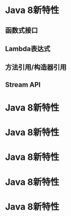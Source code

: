# Java 8新特性
## 函数式接口



## Lambda表达式 


## 方法引用/构造器引用


## Stream API



## 




# Java 8新特性





# Java 8新特性





# Java 8新特性





# Java 8新特性





# Java 8新特性



















